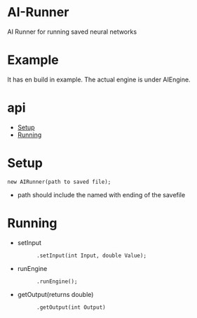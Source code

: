 # AI-Runner
AI Runner for running saved neural networks

# Example
It has en build in example.
The actual engine is under AIEngine.

# api
* [Setup](#Setup)
* [Running](#Running)

# Setup

	new AIRunner(path to saved file);

* path should include the named with ending of the savefile

# Running
* setInput

			.setInput(int Input, double Value);
* runEngine

			.runEngine();
* getOutput(returns double)

			.getOutput(int Output)
